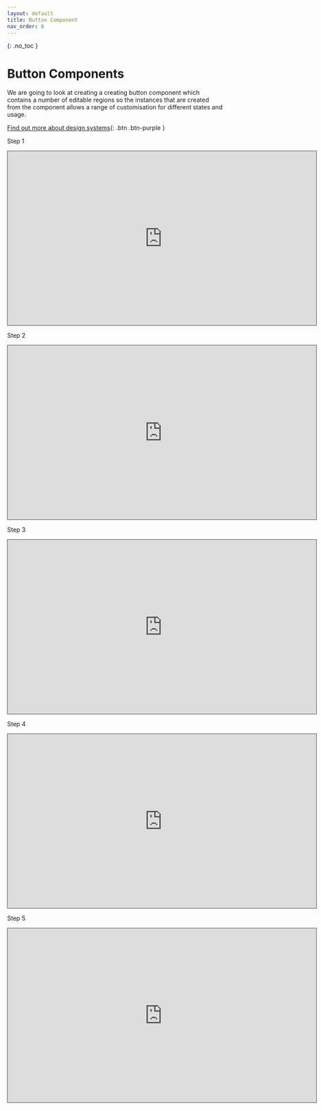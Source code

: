 ```yaml
---
layout: default
title: Button Component
nav_order: 8
---
```


{: .no_toc }

# Button Components

We are going to look at creating a creating button component which contains a number of editable regions so the instances that are created from the component allows a range of customisation for different states and usage.
     
[Find out more about design systems](https://learn.solent.ac.uk/course/view.php?id=22663&section=1#tabs-tree-start){: .btn .btn-purple } 

Step 1

<iframe src="https://solent.cloud.panopto.eu/Panopto/Pages/Embed.aspx?id=1b64afde-d4f7-4229-ae84-af4d00b6f9e2&autoplay=false&offerviewer=true&showtitle=true&showbrand=true&captions=true&interactivity=all" height="405" width="720" style="border: 1px solid #464646;" allowfullscreen allow="autoplay"></iframe>

Step 2

<iframe src="https://solent.cloud.panopto.eu/Panopto/Pages/Embed.aspx?id=1f384413-900b-46c5-8719-af4d00b7868f&autoplay=false&offerviewer=true&showtitle=true&showbrand=true&captions=true&interactivity=all" height="405" width="720" style="border: 1px solid #464646;" allowfullscreen allow="autoplay"></iframe>

Step 3

<iframe src="https://solent.cloud.panopto.eu/Panopto/Pages/Embed.aspx?id=4d9ff906-9d0e-44ff-942c-af4d00de4a33&autoplay=false&offerviewer=true&showtitle=true&showbrand=true&captions=true&interactivity=all" height="405" width="720" style="border: 1px solid #464646;" allowfullscreen allow="autoplay"></iframe>

Step 4

<iframe src="https://solent.cloud.panopto.eu/Panopto/Pages/Embed.aspx?id=3a522f99-bb55-4f33-8fbd-af4d00b7598b&autoplay=false&offerviewer=true&showtitle=true&showbrand=true&captions=true&interactivity=all" height="405" width="720" style="border: 1px solid #464646;" allowfullscreen allow="autoplay"></iframe>

Step 5

<iframe src="https://solent.cloud.panopto.eu/Panopto/Pages/Embed.aspx?id=4b30f177-1269-422b-99ab-af4d00b782c1&autoplay=false&offerviewer=true&showtitle=true&showbrand=true&captions=true&interactivity=all" height="405" width="720" style="border: 1px solid #464646;" allowfullscreen allow="autoplay"></iframe>


